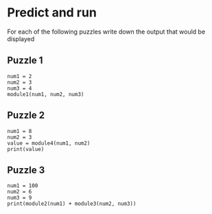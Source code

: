 # Predict and run

For each of the following puzzles write down the output that would be displayed

## Puzzle 1

```python:
num1 = 2
num2 = 3
num3 = 4
module1(num1, num2, num3)
```

## Puzzle 2

```python:
num1 = 8
num2 = 3
value = module4(num1, num2)
print(value)
```

## Puzzle 3

```python:
num1 = 100
num2 = 6
num3 = 9
print(module2(num1) + module3(num2, num3))
```
